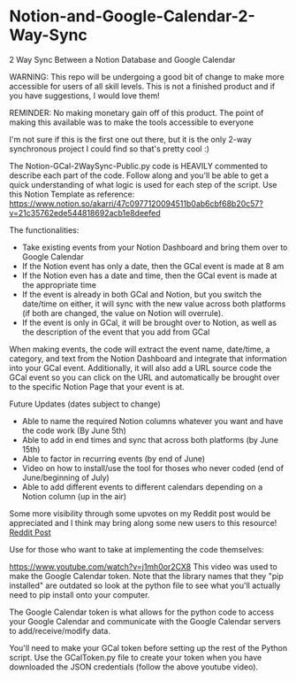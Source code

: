 # Notion-and-Google-Calendar-2-Way-Sync
2 Way Sync Between a Notion Database and Google Calendar

WARNING: This repo will be undergoing a good bit of change to make more accessible for users of all skill levels. This is not a finished product and if you have suggestions, I would love them!

REMINDER: No making monetary gain off of this product. The point of making this available was to make the tools accessible to everyone

I'm not sure if this is the first one out there, but it is the only 2-way synchronous project I could find so that's pretty cool :)


The Notion-GCal-2WaySync-Public.py code is HEAVILY commented to describe each part of the code. Follow along and you'll be able to get a quick understanding of what logic is used for each step of the script. 
Use this Notion Template as reference: https://www.notion.so/akarri/47c0977120094511b0ab6cbf68b20c57?v=21c35762ede544818692acb1e8deefed


The functionalities:

- Take existing events from your Notion Dashboard and bring them over to Google Calendar
- If the Notion event has only a date, then the GCal event is made at 8 am 
- If the Notion even has a date and time, then the GCal event is made at the appropriate time
- If the event is already in both GCal and Notion, but you switch the date/time on either, it will sync with the new value across both platforms (if both are changed, the value on Notion will overrule).
- If the event is only in GCal, it will be brought over to Notion, as well as the description of the event that you add from GCal 

When making events, the code will extract the event name, date/time, a category, and text from the Notion Dashboard and integrate that information into your GCal event. Additionally, it will also add a URL source code the GCal event so you can click on the URL and automatically be brought over to the specific Notion Page that your event is at. 


Future Updates (dates subject to change)
- Able to name the required Notion columns whatever you want and have the code work (By June 5th)
- Able to add in end times and sync that across both platforms (by June 15th) 
- Able to factor in recurring events (by end of June)
- Video on how to install/use the tool for thoses who never coded (end of June/beginning of July)
- Able to add different events to different calendars depending on a Notion column (up in the air)

Some more visibility through some upvotes on my Reddit post would be appreciated and I think may bring along some new users to this resource! [Reddit Post](https://www.reddit.com/r/Notion/comments/nlj77o/its_finally_here_unlimited_2way_sync_with_google/)


 
 

Use for those who want to take at implementing the code themselves:

https://www.youtube.com/watch?v=j1mh0or2CX8 This video was used to make the Google Calendar token. Note that the library names that they "pip installed" are outdated so look at the python file to see what you'll actually need to pip install onto your computer.

The Google Calendar token is what allows for the python code to access your Google Calendar and communicate with the Google Calendar servers to add/receive/modify data.

You'll need to make your GCal token before setting up the rest of the Python script. Use the GCalToken.py file to create your token when you have downloaded the JSON credentials (follow the above youtube video). 

